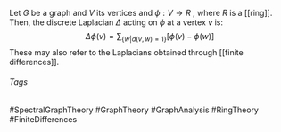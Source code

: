 Let $G$ be a graph and $V$ its vertices and $\phi :V\rightarrow R$ , where $R$ is a [[ring]]. 
Then, the discrete Laplacian $\Delta$ acting on $\phi$ at a vertex $v$ is:
$$
\Delta \phi (v) = \sum _{\{w| d(v, w) = 1\}}[\phi(v)-\phi(w)]
$$
These may also refer to the Laplacians obtained through [[finite differences]]. 

###### Tags
#SpectralGraphTheory #GraphTheory #GraphAnalysis #RingTheory
#FiniteDifferences